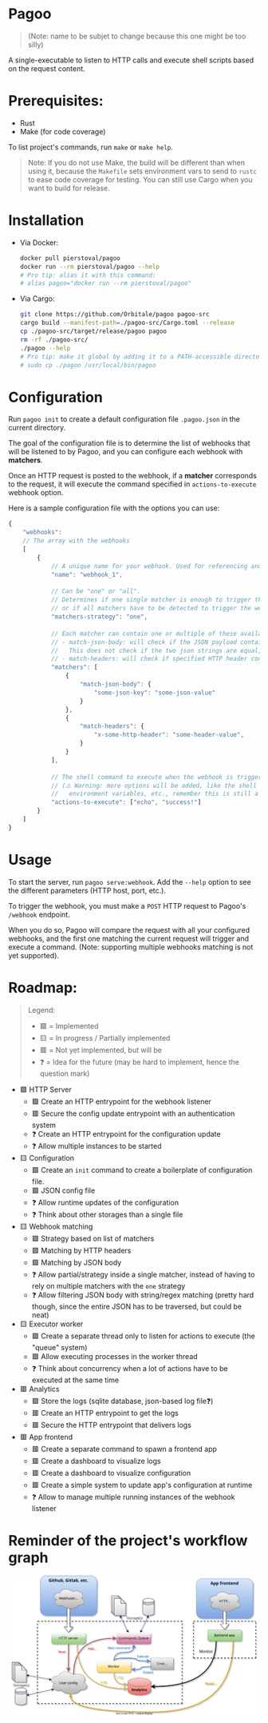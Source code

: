 Pagoo
=====

> (Note: name to be subjet to change because this one might be too silly)

A single-executable to listen to HTTP calls and execute shell scripts based on the request content.

# Prerequisites:

* Rust
* Make (for code coverage)

To list project's commands, run `make` or `make help`.

> Note: If you do not use Make, the build will be different than when using it, because the `Makefile` sets environment vars to send to `rustc` to ease code coverage for testing. You can still use Cargo when you want to build for release.

# Installation

* Via Docker:
  ```bash
  docker pull pierstoval/pagoo
  docker run --rm pierstoval/pagoo --help
  # Pro tip: alias it with this command:
  # alias pagoo="docker run --rm pierstoval/pagoo"
  ```
* Via Cargo:
  ```bash
  git clone https://github.com/Orbitale/pagoo pagoo-src
  cargo build --manifest-path=./pagoo-src/Cargo.toml --release
  cp ./pagoo-src/target/release/pagoo pagoo
  rm -rf ./pagoo-src/
  ./pagoo --help
  # Pro tip: make it global by adding it to a PATH-accessible directory:
  # sudo cp ./pagoo /usr/local/bin/pagoo
  ```

# Configuration

Run `pagoo init` to create a default configuration file `.pagoo.json` in the current directory.

The goal of the configuration file is to determine the list of webhooks that will be listened to by Pagoo, and you can configure each webhook with **matchers**.

Once an HTTP request is posted to the webhook, if a **matcher** corresponds to the request, it will execute the command specified in `actions-to-execute` webhook option.

Here is a sample configuration file with the options you can use:

```js
{
    "webhooks":
    // The array with the webhooks
    [ 
        {
            // A unique name for your webhook. Used for referencing and logging.
            "name": "webhook_1",

            // Can be "one" or "all".
            // Determines if one single matcher is enough to trigger the webhook,
            // or if all matchers have to be detected to trigger the webhook.
            "matchers-strategy": "one",  
          
            // Each matcher can contain one or multiple of these available matchers:
            // - match-json-body: will check if the JSON payload contains the specified JSON parts.
            //   This does not check if the two json strings are equal, only if this part is present in the whole payload.
            // - match-headers: will check if specified HTTP header contains the exact value specified.
            "matchers": [
                {
                    "match-json-body": {
                        "some-json-key": "some-json-value"
                    }
                },
                {
                    "match-headers": {
                        "x-some-http-header": "some-header-value",
                    }
                }
            ],
          
            // The shell command to execute when the webhook is triggered.
            // (⚠️ Warning: more options will be added, like the shell to execute the command, current working directory, 
            //   environment variables, etc., remember this is still a work in progress 😉) 
            "actions-to-execute": ["echo", "success!"]
        }
    ]
}
```

# Usage

To start the server, run `pagoo serve:webhook`. Add the `--help` option to see the different parameters (HTTP host, port, etc.).

To trigger the webhook, you must make a `POST` HTTP request to Pagoo's `/webhook` endpoint.

When you do so, Pagoo will compare the request with all your configured webhooks, and the first one matching the current request will trigger and execute a command. (Note: supporting multiple webhooks matching is not yet supported). 

# Roadmap:

> Legend:
> * 🟩 = Implemented
> * 🟨 = In progress / Partially implemented
> * 🟥 = Not yet implemented, but will be
> * ❓ = Idea for the future (may be hard to implement, hence the question mark)

* 🟩 HTTP Server
  * 🟩 Create an HTTP entrypoint for the webhook listener 
  * 🟥 Secure the config update entrypoint with an authentication system
  * ❓ Create an HTTP entrypoint for the configuration update
  * ❓ Allow multiple instances to be started
* 🟨 Configuration
  * 🟩 Create an `init` command to create a boilerplate of configuration file. 
  * 🟩 JSON config file 
  * ❓ Allow runtime updates of the configuration
  * ❓ Think about other storages than a single file
* 🟨 Webhook matching
  * 🟩 Strategy based on list of matchers 
  * 🟩 Matching by HTTP headers
  * 🟩 Matching by JSON body
  * ❓ Allow partial/strategy inside a single matcher, instead of having to rely on multiple matchers with the `one` strategy
  * ❓ Allow filtering JSON body with string/regex matching (pretty hard though, since the entire JSON has to be traversed, but could be neat)
* 🟨 Executor worker
  * 🟩 Create a separate thread only to listen for actions to execute (the "queue" system) 
  * 🟩 Allow executing processes in the worker thread
  * ❓ Think about concurrency when a lot of actions have to be executed at the same time
* 🟥 Analytics
  * 🟩 Store the logs (sqlite database, json-based log file❓)
  * 🟥 Create an HTTP entrypoint to get the logs
  * 🟥 Secure the HTTP entrypoint that delivers logs
* 🟥 App frontend
  * 🟥 Create a separate command to spawn a frontend app
  * 🟥 Create a dashboard to visualize logs
  * 🟥 Create a dashboard to visualize configuration
  * 🟥 Create a simple system to update app's configuration at runtime
  * ❓ Allow to manage multiple running instances of the webhook listener 

# Reminder of the project's workflow graph

[![Application graph](./docs/Architecture.svg)](./docs/Architecture.svg)
